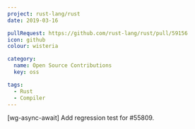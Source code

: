 ```yaml
---
project: rust-lang/rust
date: 2019-03-16

pullRequest: https://github.com/rust-lang/rust/pull/59156
icon: github
colour: wisteria

category:
  name: Open Source Contributions
  key: oss

tags:
  - Rust
  - Compiler
---
```

[wg-async-await] Add regression test for #55809.

